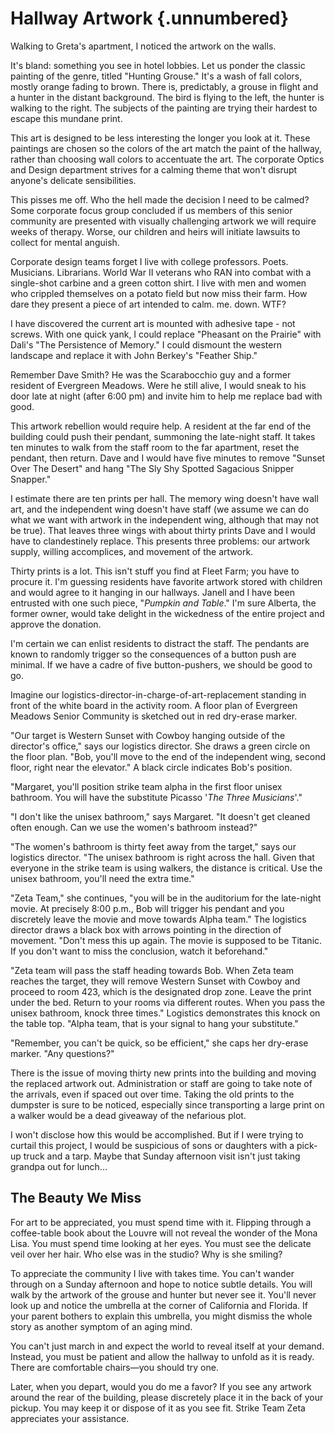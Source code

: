 # Hallway Artwork {.unnumbered}

Walking to Greta's apartment, I noticed the artwork on the walls.

It's bland: something you see in hotel lobbies. Let us ponder the classic painting of the genre, titled "Hunting Grouse." It's a wash of fall colors, mostly orange fading to brown. There is, predictably, a grouse in flight and a hunter in the distant background. The bird is flying to the left, the hunter is walking to the right. The subjects of the painting are trying their hardest to escape this mundane print.

This art is designed to be less interesting the longer you look at it. These paintings are chosen so the colors of the art match the paint of the hallway, rather than choosing wall colors to accentuate the art. The corporate Optics and Design department strives for a calming theme that won't disrupt anyone's delicate sensibilities.

This pisses me off. Who the hell made the decision I need to be calmed? Some corporate focus group concluded if us members of this senior community are presented with visually challenging artwork we will require weeks of therapy. Worse, our children and heirs will initiate lawsuits to collect for mental anguish.

Corporate design teams forget I live with college professors. Poets. Musicians. Librarians. World War II veterans who RAN into combat with a single-shot carbine and a green cotton shirt. I live with men and women who crippled themselves on a potato field but now miss their farm. How dare they present a piece of art intended to calm. me. down. WTF?

I have discovered the current art is mounted with adhesive tape - not screws. With one quick yank, I could replace "Pheasant on the Prairie" with Dali's "The Persistence of Memory." I could dismount the western landscape and replace it with John Berkey's "Feather Ship."

Remember Dave Smith? He was the Scarabocchio guy and a former resident of Evergreen Meadows. Were he still alive, I would sneak to his door late at night (after 6:00 pm) and invite him to help me replace bad with good.

This artwork rebellion would require help. A resident at the far end of the building could push their pendant, summoning the late-night staff. It takes ten minutes to walk from the staff room to the far apartment, reset the pendant, then return. Dave and I would have five minutes to remove "Sunset Over The Desert" and hang "The Sly Shy Spotted Sagacious Snipper Snapper."

I estimate there are ten prints per hall. The memory wing doesn't have wall art, and the independent wing doesn't have staff (we assume we can do what we want with artwork in the independent wing, although that may not be true). That leaves three wings with about thirty prints Dave and I would have to clandestinely replace. This presents three problems: our artwork supply, willing accomplices, and movement of the artwork.

Thirty prints is a lot. This isn't stuff you find at Fleet Farm; you have to procure it. I'm guessing residents have favorite artwork stored with children and would agree to it hanging in our hallways. Janell and I have been entrusted with one such piece, "*Pumpkin and Table*." I'm sure Alberta, the former owner, would take delight in the wickedness of the entire project and approve the donation.

I'm certain we can enlist residents to distract the staff. The pendants are known to randomly trigger so the consequences of a button push are minimal. If we have a cadre of five button-pushers, we should be good to go.

Imagine our logistics-director-in-charge-of-art-replacement standing in front of the white board in the activity room. A floor plan of Evergreen Meadows Senior Community is sketched out in red dry-erase marker.

"Our target is Western Sunset with Cowboy hanging outside of the director's office," says our logistics director. She draws a green circle on the floor plan. "Bob, you'll move to the end of the independent wing, second floor, right near the elevator." A black circle indicates Bob's position.

"Margaret, you'll position strike team alpha in the first floor unisex bathroom. You will have the substitute Picasso '*The Three Musicians*'."

"I don't like the unisex bathroom," says Margaret. "It doesn't get cleaned often enough. Can we use the women's bathroom instead?"

"The women's bathroom is thirty feet away from the target," says our logistics director. "The unisex bathroom is right across the hall. Given that everyone in the strike team is using walkers, the distance is critical. Use the unisex bathroom, you'll need the extra time."

"Zeta Team," she continues, "you will be in the auditorium for the late-night movie. At precisely 8:00 p.m., Bob will trigger his pendant and you discretely leave the movie and move towards Alpha team." The logistics director draws a black box with arrows pointing in the direction of movement. "Don't mess this up again. The movie is supposed to be Titanic. If you don't want to miss the conclusion, watch it beforehand."

"Zeta team will pass the staff heading towards Bob. When Zeta team reaches the target, they will remove Western Sunset with Cowboy and proceed to room 423, which is the designated drop zone. Leave the print under the bed. Return to your rooms via different routes. When you pass the unisex bathroom, knock three times." Logistics demonstrates this knock on the table top. "Alpha team, that is your signal to hang your substitute."

"Remember, you can't be quick, so be efficient," she caps her dry-erase marker. "Any questions?"

There is the issue of moving thirty new prints into the building and moving the replaced artwork out. Administration or staff are going to take note of the arrivals, even if spaced out over time. Taking the old prints to the dumpster is sure to be noticed, especially since transporting a large print on a walker would be a dead giveaway of the nefarious plot.

I won't disclose how this would be accomplished. But if I were trying to curtail this project, I would be suspicious of sons or daughters with a pick-up truck and a tarp. Maybe that Sunday afternoon visit isn't just taking grandpa out for lunch...

## The Beauty We Miss

For art to be appreciated, you must spend time with it. Flipping through a coffee-table book about the Louvre will not reveal the wonder of the Mona Lisa. You must spend time looking at her eyes. You must see the delicate veil over her hair. Who else was in the studio? Why is she smiling?

To appreciate the community I live with takes time. You can't wander through on a Sunday afternoon and hope to notice subtle details. You will walk by the artwork of the grouse and hunter but never see it. You'll never look up and notice the umbrella at the corner of California and Florida. If your parent bothers to explain this umbrella, you might dismiss the whole story as another symptom of an aging mind.

You can't just march in and expect the world to reveal itself at your demand. Instead, you must be patient and allow the hallway to unfold as it is ready. There are comfortable chairs—you should try one.

Later, when you depart, would you do me a favor? If you see any artwork around the rear of the building, please discretely place it in the back of your pickup. You may keep it or dispose of it as you see fit. Strike Team Zeta appreciates your assistance.
